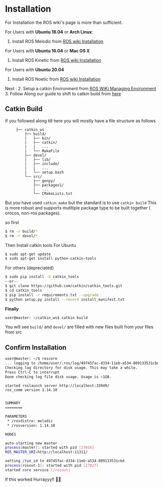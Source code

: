 # Installation
For Installation the ROS wiki's page is more than sufficient.

For Users with **Ubuntu 18.04** or **Arch Linux**:<br/>
1. Install ROS Melodic from [ROS wiki Installation](http://wiki.ros.org/melodic/Installation/)

For Users with **Ubuntu 16.04** or **Mac OS X**
1. Install ROS Kinetic from [ROS wiki Installation](http://wiki.ros.org/kinetic/Installation/)

For Users with **Ubuntu 20.04**
1. Install ROS Noetic from [ROS wiki Installation](http://wiki.ros.org/noetic/Installation/)

Next :
2. Setup a catkin Environment from [ROS WiKi Managing Environment](http://wiki.ros.org/ROS/Tutorials/InstallingandConfiguringROSEnvironment)
3. Follow Along our guide to shift to catkin build from [here](#catkinbuild)

## Catkin Build
If you followed along till here you will mostly have a file structure as follows



         ├── catkin_ws
             ├── build/
             |   ├── bin/
             |   ├── catkin/
             |   |   ...
             |   └── MakeFile
             ├── devel/
             |   ├── lib/
             |   ├── include/
             |   |   ...
             |   └── setup.bash
             └── src/
                 ├── genpy/
                 ├── packages1/
                 |   ...
                 └── CMakeLists.txt

But you have used `catkin_make` but the standard is to use `catkin build` This is more robust and supports mutltiple package type to be built together ( orocos, non-ros packages).

so first
```bash
$ rm -r build/*
$ rm -r devel/*
```

Then Install catkin tools
For Ubuntu
```bash
$ sudo apt-get update
$ sudo apt-get install python-catkin-tools
```
For others (depreciated)
```zsh
$ sudo pip install -U catkin_tools
--or--
$ git clone https://github.com/catkin/catkin_tools.git
$ cd catkin_tools
$ pip install -r requirements.txt --upgrade
$ python setup.py install --record install_manifest.txt
```


**Finally**
```bash
user@master: ~/catkin_ws$ catkin build
```
You will see `build/` and `devel/` are filled with new files built from your files from src

## Confirm Installation

```bash
user@master: ~/$ roscore
... logging to /home/user/.ros/log/49745fac-d334-11eb-a534-809133531cbd/roslaunch-user-27006.log
Checking log directory for disk usage. This may take a while.
Press Ctrl-C to interrupt
Done checking log file disk usage. Usage is <1GB.

started roslaunch server http://localhost:33949/
ros_comm version 1.14.10


SUMMARY
========

PARAMETERS
 * /rosdistro: melodic
 * /rosversion: 1.14.10

NODES

auto-starting new master
process[master]: started with pid [27016]
ROS_MASTER_URI=http://localhost:11311/

setting /run_id to 49745fac-d334-11eb-a534-809133531cbd
process[rosout-1]: started with pid [27027]
started core service [/rosout]

```
If this worked Hurrayyy!! :tada::tada:
